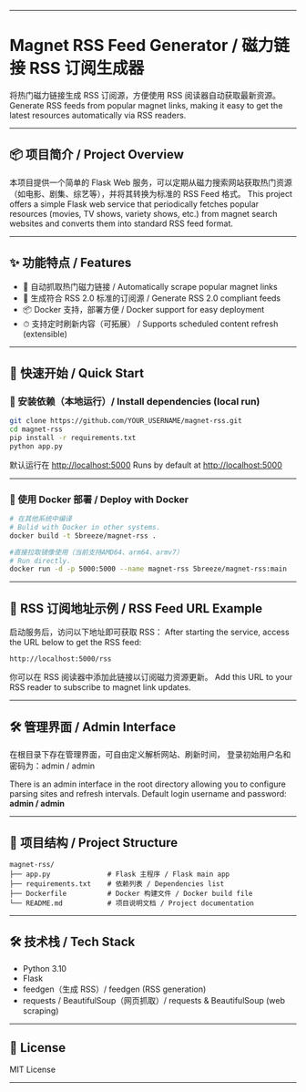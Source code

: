 
---

# Magnet RSS Feed Generator / 磁力链接 RSS 订阅生成器

将热门磁力链接生成 RSS 订阅源，方便使用 RSS 阅读器自动获取最新资源。
Generate RSS feeds from popular magnet links, making it easy to get the latest resources automatically via RSS readers.

---

## 📦 项目简介 / Project Overview

本项目提供一个简单的 Flask Web 服务，可以定期从磁力搜索网站获取热门资源（如电影、剧集、综艺等），并将其转换为标准的 RSS Feed 格式。
This project offers a simple Flask web service that periodically fetches popular resources (movies, TV shows, variety shows, etc.) from magnet search websites and converts them into standard RSS feed format.

---

## ✨ 功能特点 / Features

* 🧲 自动抓取热门磁力链接 / Automatically scrape popular magnet links
* 📰 生成符合 RSS 2.0 标准的订阅源 / Generate RSS 2.0 compliant feeds
* 📦 Docker 支持，部署方便 / Docker support for easy deployment
* ⏱ 支持定时刷新内容（可拓展） / Supports scheduled content refresh (extensible)

---

## 🚀 快速开始 / Quick Start

### 🔧 安装依赖（本地运行）/ Install dependencies (local run)

```bash
git clone https://github.com/YOUR_USERNAME/magnet-rss.git
cd magnet-rss
pip install -r requirements.txt
python app.py
```

默认运行在 [http://localhost:5000](http://localhost:5000)
Runs by default at [http://localhost:5000](http://localhost:5000)

---

### 🐳 使用 Docker 部署 / Deploy with Docker


```bash
# 在其他系统中编译
# Bulid with Docker in other systems.
docker build -t 5breeze/magnet-rss .
```

```bash
#直接拉取镜像使用（当前支持AMD64、arm64、armv7）
# Run directly.
docker run -d -p 5000:5000 --name magnet-rss 5breeze/magnet-rss:main

```

---

## 📡 RSS 订阅地址示例 / RSS Feed URL Example

启动服务后，访问以下地址即可获取 RSS：
After starting the service, access the URL below to get the RSS feed:

```
http://localhost:5000/rss
```

你可以在 RSS 阅读器中添加此链接以订阅磁力资源更新。
Add this URL to your RSS reader to subscribe to magnet link updates.

---

## 🛠 管理界面 / Admin Interface

在根目录下存在管理界面，可自由定义解析网站、刷新时间，
登录初始用户名和密码为：admin / admin

There is an admin interface in the root directory allowing you to configure parsing sites and refresh intervals.
Default login username and password: **admin / admin**

---

## 📁 项目结构 / Project Structure

```
magnet-rss/
├── app.py              # Flask 主程序 / Flask main app
├── requirements.txt    # 依赖列表 / Dependencies list
├── Dockerfile          # Docker 构建文件 / Docker build file
└── README.md           # 项目说明文档 / Project documentation
```

---

## 🛠 技术栈 / Tech Stack

* Python 3.10
* Flask
* feedgen（生成 RSS）/ feedgen (RSS generation)
* requests / BeautifulSoup（网页抓取）/ requests & BeautifulSoup (web scraping)

---

## 📄 License

MIT License

---

